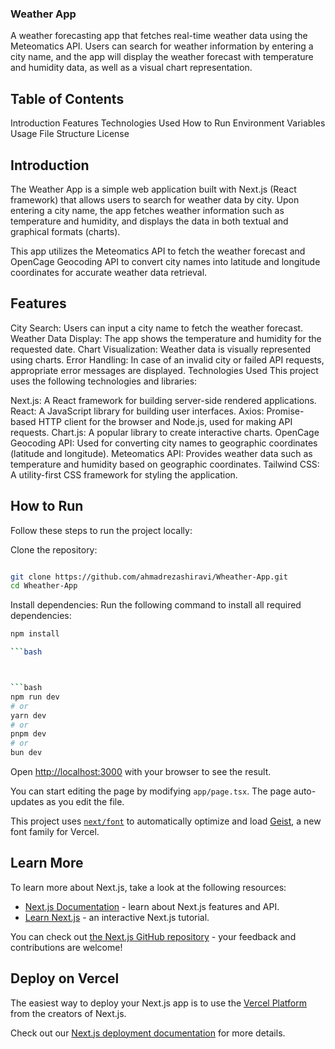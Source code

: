 ### Weather App
A weather forecasting app that fetches real-time weather data using the Meteomatics API. Users can search for weather information by entering a city name, and the app will display the weather forecast with temperature and humidity data, as well as a visual chart representation.

## Table of Contents
Introduction
Features
Technologies Used
How to Run
Environment Variables
Usage
File Structure
License
## Introduction
The Weather App is a simple web application built with Next.js (React framework) that allows users to search for weather data by city. Upon entering a city name, the app fetches weather information such as temperature and humidity, and displays the data in both textual and graphical formats (charts).

This app utilizes the Meteomatics API to fetch the weather forecast and OpenCage Geocoding API to convert city names into latitude and longitude coordinates for accurate weather data retrieval.

## Features
City Search: Users can input a city name to fetch the weather forecast.
Weather Data Display: The app shows the temperature and humidity for the requested date.
Chart Visualization: Weather data is visually represented using charts.
Error Handling: In case of an invalid city or failed API requests, appropriate error messages are displayed.
Technologies Used
This project uses the following technologies and libraries:

Next.js: A React framework for building server-side rendered applications.
React: A JavaScript library for building user interfaces.
Axios: Promise-based HTTP client for the browser and Node.js, used for making API requests.
Chart.js: A popular library to create interactive charts.
OpenCage Geocoding API: Used for converting city names to geographic coordinates (latitude and longitude).
Meteomatics API: Provides weather data such as temperature and humidity based on geographic coordinates.
Tailwind CSS: A utility-first CSS framework for styling the application.
## How to Run
Follow these steps to run the project locally:

Clone the repository:
```bash

git clone https://github.com/ahmadrezashiravi/Wheather-App.git
cd Wheather-App
```
Install dependencies: Run the following command to install all required dependencies:
```bash
npm install

```bash



```bash
npm run dev
# or
yarn dev
# or
pnpm dev
# or
bun dev
```

Open [http://localhost:3000](http://localhost:3000) with your browser to see the result.

You can start editing the page by modifying `app/page.tsx`. The page auto-updates as you edit the file.

This project uses [`next/font`](https://nextjs.org/docs/app/building-your-application/optimizing/fonts) to automatically optimize and load [Geist](https://vercel.com/font), a new font family for Vercel.

## Learn More

To learn more about Next.js, take a look at the following resources:

- [Next.js Documentation](https://nextjs.org/docs) - learn about Next.js features and API.
- [Learn Next.js](https://nextjs.org/learn) - an interactive Next.js tutorial.

You can check out [the Next.js GitHub repository](https://github.com/vercel/next.js) - your feedback and contributions are welcome!

## Deploy on Vercel

The easiest way to deploy your Next.js app is to use the [Vercel Platform](https://vercel.com/new?utm_medium=default-template&filter=next.js&utm_source=create-next-app&utm_campaign=create-next-app-readme) from the creators of Next.js.

Check out our [Next.js deployment documentation](https://nextjs.org/docs/app/building-your-application/deploying) for more details.
